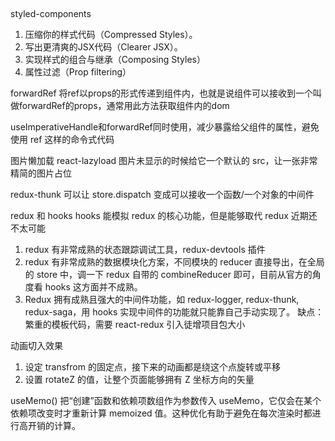 ## 
styled-components
  1. 压缩你的样式代码（Compressed Styles）。
  2. 写出更清爽的JSX代码（Clearer JSX）。
  3. 实现样式的组合与继承（Composing Styles）
  4. 属性过滤（Prop filtering）


forwardRef
  将ref以props的形式传递到组件内，也就是说组件可以接收到一个叫做forwardRef的props，通常用此方法获取组件内的dom

  useImperativeHandle和forwardRef同时使用，减少暴露给父组件的属性，避免使用 ref 这样的命令式代码

图片懒加载
  react-lazyload  图片未显示的时候给它一个默认的 src，让一张非常精简的图片占位

redux-thunk 可以让 store.dispatch 变成可以接收一个函数/一个对象的中间件


redux 和 hooks
 hooks 能模拟 redux 的核心功能，但是能够取代 redux 近期还不太可能
 1.  redux 有非常成熟的状态跟踪调试工具，redux-devtools 插件
 2. redux 有非常成熟的数据模块化方案，不同模块的 reducer 直接导出，在全局的 store 中，调一下 redux 自带的 combineReducer 即可，目前从官方的角度看 hooks 这方面并不成熟。
 3. Redux 拥有成熟且强大的中间件功能，如 redux-logger, redux-thunk, redux-saga，用 hooks 实现中间件的功能就只能靠自己手动实现了。
缺点： 繁重的模板代码，需要 react-redux 引入徒增项目包大小


动画切入效果
  1. 设定 transfrom 的固定点，接下来的动画都是绕这个点旋转或平移
  2. 设置 rotateZ 的值，让整个页面能够拥有 Z 坐标方向的矢量

useMemo()
把“创建”函数和依赖项数组作为参数传入 useMemo，它仅会在某个依赖项改变时才重新计算 memoized 值。这种优化有助于避免在每次渲染时都进行高开销的计算。